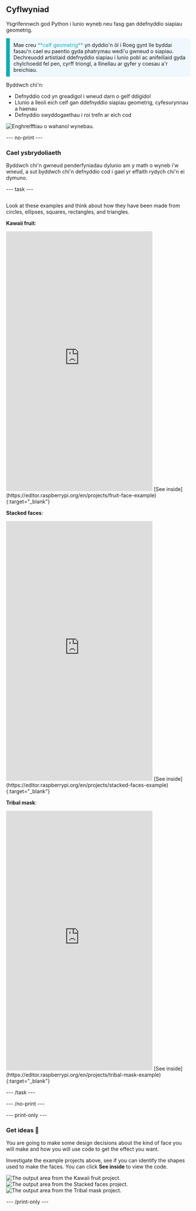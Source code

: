 ## Cyflwyniad

Ysgrifennwch god Python i lunio wyneb neu fasg gan ddefnyddio siapiau geometrig.

<p style="border-left: solid; border-width:10px; border-color: #0faeb0; background-color: aliceblue; padding: 10px;">
Mae creu <span style="color: #0faeb0">**celf geometrig**</span> yn dyddio'n ôl i Roeg gynt lle byddai fasau'n cael eu paentio gyda phatrymau wedi'u gwneud o siapiau. Dechreuodd artistiaid ddefnyddio siapiau i lunio pobl ac anifeiliaid gyda chylchoedd fel pen, cyrff triongl, a llinellau ar gyfer y coesau a'r breichiau.
</p>

Byddwch chi'n:

+ Defnyddio cod yn greadigol i wneud darn o gelf ddigidol
+ Llunio a lleoli eich celf gan ddefnyddio siapiau geometrig, cyfesurynnau a haenau
+ Defnyddio swyddogaethau i roi trefn ar eich cod

![Enghreifftiau o wahanol wynebau.](images/strip.png)

--- no-print ---

### Cael ysbrydoliaeth

Byddwch chi'n gwneud penderfyniadau dylunio am y math o wyneb i'w wneud, a sut byddwch chi'n defnyddio cod i gael yr effaith rydych chi'n ei dymuno.

--- task ---
<div style="display: flex; flex-wrap: wrap">
<div style="flex-basis: 175px; flex-grow: 1">

Look at these examples and think about how they have been made from circles, ellipses, squares, rectangles, and triangles.

**Kawaii fruit**:
<iframe src="https://editor.raspberrypi.org/en/embed/viewer/fruit-face-example" width="400" height="710" frameborder="0" marginwidth="0" marginheight="0" allowfullscreen>
</iframe> [See inside](https://editor.raspberrypi.org/en/projects/fruit-face-example){:target="_blank"}

**Stacked faces**:
<iframe src="https://editor.raspberrypi.org/en/embed/viewer/stacked-faces-example" width="400" height="710" frameborder="0" marginwidth="0" marginheight="0" allowfullscreen>
</iframe> [See inside](https://editor.raspberrypi.org/en/projects/stacked-faces-example){:target="_blank"}

**Tribal mask**:
<iframe src="https://editor.raspberrypi.org/en/embed/viewer/tribal-mask-example" width="400" height="710" frameborder="0" marginwidth="0" marginheight="0" allowfullscreen>
</iframe> [See inside](https://editor.raspberrypi.org/en/projects/tribal-mask-example){:target="_blank"}

--- /task ---

--- /no-print ---

--- print-only ---

### Get ideas 💭

You are going to make some design decisions about the kind of face you will make and how you will use code to get the effect you want.

Investigate the example projects above, see if you can identify the shapes used to make the faces. You can click **See inside** to view the code.

![The output area from the Kawaii fruit project.](images/smile.png) ![The output area from the Stacked faces project.](images/stacked.png) ![The output area from the Tribal mask project.](images/tribal.png)

--- /print-only ---

